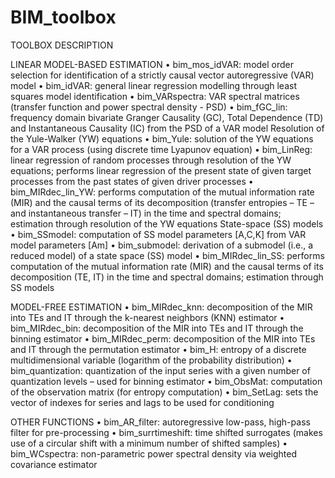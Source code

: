 # BIM_toolbox
TOOLBOX DESCRIPTION

LINEAR MODEL-BASED ESTIMATION
•	bim_mos_idVAR: model order selection for identification of a strictly causal vector autoregressive (VAR) model
•	bim_idVAR: general linear regression modelling through least squares model identification
•	bim_VARspectra: VAR spectral matrices (transfer function and power spectral density - PSD)
•	bim_fGC_lin: frequency domain bivariate Granger Causality (GC), Total Dependence (TD) and Instantaneous Causality (IC) from the PSD of a VAR model
Resolution of the Yule-Walker (YW) equations
•	bim_Yule: solution of the YW equations for a VAR process (using discrete time Lyapunov equation)
•	bim_LinReg: linear regression of random processes through resolution of the YW equations; performs linear regression of the present state of given target processes from the past states of given driver processes
•	bim_MIRdec_lin_YW: performs computation of the mutual information rate (MIR) and the causal terms of its decomposition (transfer entropies – TE – and instantaneous transfer – IT) in the time and spectral domains; estimation through resolution of the YW equations
State-space (SS) models
•	bim_SSmodel: computation of SS model parameters [A,C,K] from VAR model parameters [Am]
•	bim_submodel: derivation of a submodel (i.e., a reduced model) of a state space (SS) model 
•	bim_MIRdec_lin_SS: performs computation of the mutual information rate (MIR) and the causal terms of its decomposition (TE, IT) in the time and spectral domains; estimation through SS models

MODEL-FREE ESTIMATION
•	bim_MIRdec_knn: decomposition of the MIR into TEs and IT through the k-nearest neighbors (KNN) estimator
•	bim_MIRdec_bin: decomposition of the MIR into TEs and IT through the binning estimator
•	bim_MIRdec_perm: decomposition of the MIR into TEs and IT through the permutation estimator
•	bim_H: entropy of a discrete multidimensional variable (logarithm of the probability distribution)
•	bim_quantization: quantization of the input series with a given number of quantization levels – used for binning estimator
•	bim_ObsMat: computation of the observation matrix (for entropy computation) 
•	bim_SetLag: sets the vector of indexes for series and lags to be used for conditioning 

OTHER FUNCTIONS
•	bim_AR_filter: autoregressive low-pass, high-pass filter for pre-processing
•	bim_surrtimeshift: time shifted surrogates (makes use of a circular shift with a minimum number of shifted samples)
•	bim_WCspectra: non-parametric power spectral density via weighted covariance estimator

